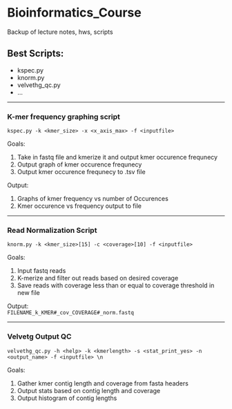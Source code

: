 # Bioinformatics_Course
Backup of lecture notes, hws, scripts

## Best Scripts:
- kspec.py  
- knorm.py
- velvethg_qc.py  
- ...  

----
### K-mer frequency graphing script
`kspec.py -k <kmer_size> -x <x_axis_max> -f <inputfile>  
`   

Goals:  
1) Take in fastq file and kmerize it and output kmer occurence frequnecy  
2) Output graph of kmer occurence frequnecy  
3) Output kmer occurence frequnecy to .tsv file

Output:  
1) Graphs of kmer frequency vs number of Occurences  
2) Kmer occurence vs frequency output to file  

----
### Read Normalization Script

`knorm.py -k <kmer_size>[15] -c <coverage>[10] -f <inputfile>
`  

Goals:  
1) Input fastq reads  
2) K-merize and filter out reads based on desired coverage  
3) Save reads with coverage less than or equal to coverage threshold in new file  

Output:  
`FILENAME_k_KMER#_cov_COVERAGE#_norm.fastq` 

---  

### Velvetg Output QC

`velvethg_qc.py -h <help> -k <kmerlength> -s <stat_print_yes> -n <output_name> -f <inputfile> \n
`  

Goals:   
1) Gather kmer contig length and coverage from fasta headers  
2) Output stats based on contig length and coverage  
3) Output histogram of contig lengths  
